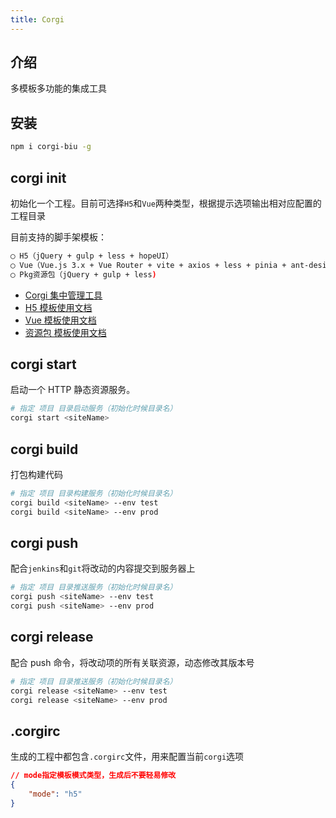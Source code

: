 ```yaml
---
title: Corgi
---
```


## 介绍

多模板多功能的集成工具

## 安装

```bash
npm i corgi-biu -g
```

## corgi init

初始化一个工程。目前可选择`H5`和`Vue`两种类型，根据提示选项输出相对应配置的工程目录

目前支持的脚手架模板：

```bash
◯ H5（jQuery + gulp + less + hopeUI）
◯ Vue（Vue.js 3.x + Vue Router + vite + axios + less + pinia + ant-design-vue）
◯ Pkg资源包（jQuery + gulp + less)
```

-   [Corgi 集中管理工具](/docs/corgi-core.html)
-   [H5 模板使用文档](/docs/template-h5.html)
-   [Vue 模板使用文档](/docs/template-vue.html)
-   [资源包 模板使用文档](/docs/template-resource.html)

## corgi start

启动一个 HTTP 静态资源服务。

```bash
# 指定 项目 目录启动服务（初始化时候目录名）
corgi start <siteName>
```

## corgi build

打包构建代码

```bash
# 指定 项目 目录构建服务（初始化时候目录名）
corgi build <siteName> --env test
corgi build <siteName> --env prod
```

## corgi push

配合`jenkins`和`git`将改动的内容提交到服务器上

```bash
# 指定 项目 目录推送服务（初始化时候目录名）
corgi push <siteName> --env test
corgi push <siteName> --env prod
```

## corgi release

配合 push 命令，将改动项的所有关联资源，动态修改其版本号

```bash
# 指定 项目 目录推送服务（初始化时候目录名）
corgi release <siteName> --env test
corgi release <siteName> --env prod
```

## .corgirc

生成的工程中都包含`.corgirc`文件，用来配置当前`corgi`选项

```json
// mode指定模板模式类型，生成后不要轻易修改
{
    "mode": "h5"
}
```
